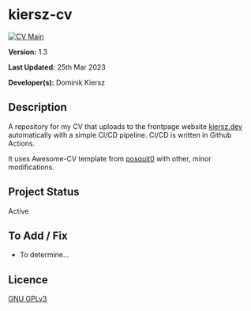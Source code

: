 # kiersz-cv

[![CV Main](https://github.com/DAKiersz/kiersz-cv/actions/workflows/cv-cicd.yml/badge.svg)](https://github.com/DAKiersz/kiersz-cv/actions/workflows/cv-cicd.yml)

**Version:** 1.3

**Last Updated:** 25th Mar 2023

**Developer(s):** Dominik Kiersz

## Description

A repository for my CV that uploads to the frontpage website [kiersz.dev](https://kiersz.dev) automatically with a simple CI/CD pipeline. CI/CD is written in Github Actions.

It uses Awesome-CV template from [posquit0](https://github.com/posquit0) with other, minor modifications.

## Project Status 

Active

## To Add / Fix 

* To determine...

## Licence

[GNU GPLv3](https://www.gnu.org/licenses/gpl-3.0.en.html)
